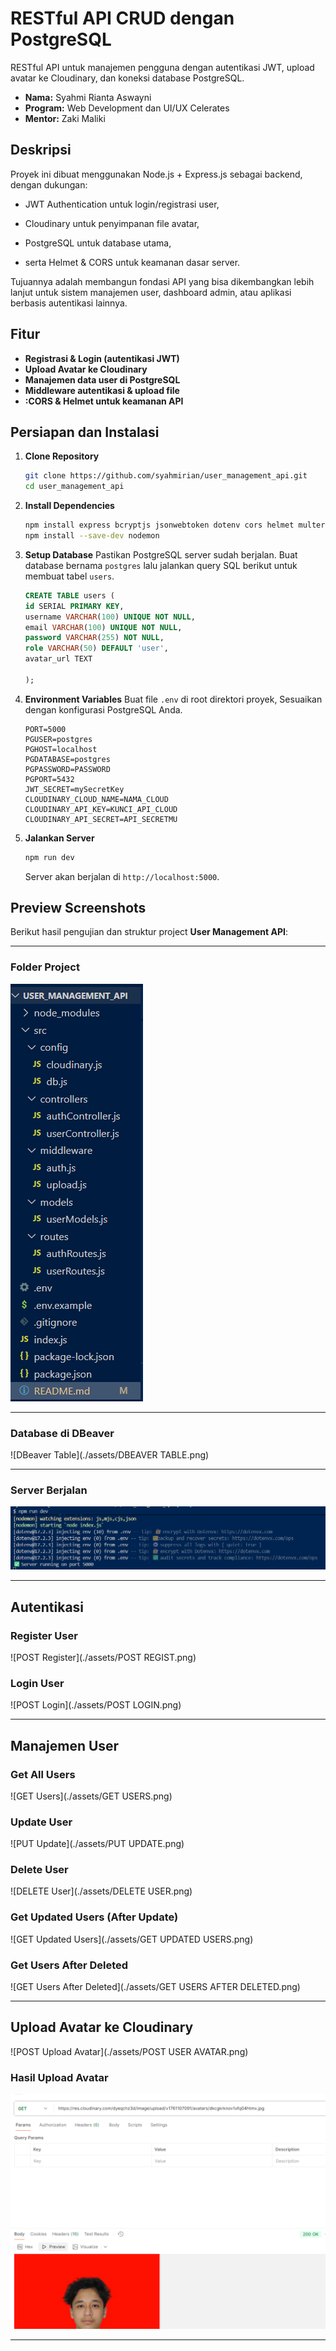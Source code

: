 # RESTful API CRUD dengan PostgreSQL

RESTful API untuk manajemen pengguna dengan autentikasi JWT, upload avatar ke Cloudinary, dan koneksi database PostgreSQL.

- **Nama:** Syahmi Rianta Aswayni
- **Program:** Web Development dan UI/UX Celerates
- **Mentor:** Zaki Maliki

## Deskripsi 

Proyek ini dibuat menggunakan Node.js + Express.js sebagai backend, dengan dukungan:

- JWT Authentication untuk login/registrasi user,

- Cloudinary untuk penyimpanan file avatar,

- PostgreSQL untuk database utama,

- serta Helmet & CORS untuk keamanan dasar server.

Tujuannya adalah membangun fondasi API yang bisa dikembangkan lebih lanjut untuk sistem manajemen user, dashboard admin, atau aplikasi berbasis autentikasi lainnya.

## Fitur 

- **Registrasi & Login (autentikasi JWT)**  
- **Upload Avatar ke Cloudinary**
- **Manajemen data user di PostgreSQL**  
- **Middleware autentikasi & upload file**  
- **:CORS & Helmet untuk keamanan API**  

## Persiapan dan Instalasi

1.  **Clone Repository**
    ```bash
    git clone https://github.com/syahmirian/user_management_api.git
    cd user_management_api
    ```

2.  **Install Dependencies**
    ```bash
    npm install express bcryptjs jsonwebtoken dotenv cors helmet multer cloudinary streamifier pg
    npm install --save-dev nodemon
    ```

3.  **Setup Database**
    Pastikan PostgreSQL server sudah berjalan. Buat database bernama `postgres` lalu jalankan query SQL berikut untuk membuat tabel `users`.
    ```sql
    CREATE TABLE users (
    id SERIAL PRIMARY KEY,
    username VARCHAR(100) UNIQUE NOT NULL,
    email VARCHAR(100) UNIQUE NOT NULL,
    password VARCHAR(255) NOT NULL,
    role VARCHAR(50) DEFAULT 'user',
    avatar_url TEXT

    );
    ```

4.  **Environment Variables**
    Buat file `.env` di root direktori proyek, Sesuaikan dengan konfigurasi PostgreSQL Anda.
    ```env
    PORT=5000
    PGUSER=postgres
    PGHOST=localhost
    PGDATABASE=postgres
    PGPASSWORD=PASSWORD
    PGPORT=5432
    JWT_SECRET=mySecretKey
    CLOUDINARY_CLOUD_NAME=NAMA_CLOUD
    CLOUDINARY_API_KEY=KUNCI_API_CLOUD
    CLOUDINARY_API_SECRET=API_SECRETMU

    ```

5.  **Jalankan Server**
    ```bash
    npm run dev
    ```
    Server akan berjalan di `http://localhost:5000`.

## Preview Screenshots

Berikut hasil pengujian dan struktur project **User Management API**:

---

### Folder Project
![Folder Structure](./assets/FOLDER.png)

---

### Database di DBeaver
![DBeaver Table](./assets/DBEAVER TABLE.png)

---

### Server Berjalan
![Server Running](./assets/SERVER.png)

---

## Autentikasi

### Register User
![POST Register](./assets/POST REGIST.png)

### Login User
![POST Login](./assets/POST LOGIN.png)

---

## Manajemen User

### Get All Users
![GET Users](./assets/GET USERS.png)

### Update User
![PUT Update](./assets/PUT UPDATE.png)

### Delete User
![DELETE User](./assets/DELETE USER.png)

### Get Updated Users (After Update)
![GET Updated Users](./assets/GET UPDATED USERS.png)

### Get Users After Deleted
![GET Users After Deleted](./assets/GET USERS AFTER DELETED.png)

---

## Upload Avatar ke Cloudinary
![POST Upload Avatar](./assets/POST USER AVATAR.png)

### Hasil Upload Avatar
![Uploaded Avatar](./assets/UPLOADED.png)

---

